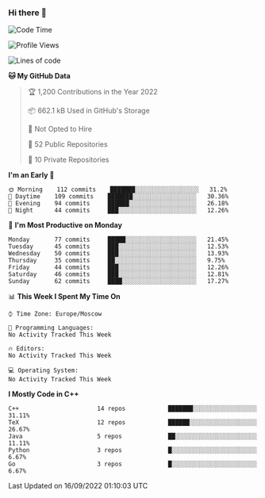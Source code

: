 ### Hi there 👋

<!--
**SemenMartynov/SemenMartynov** is a ✨ _special_ ✨ repository because its `README.md` (this file) appears on your GitHub profile.

Here are some ideas to get you started:

- 🔭 I’m currently working on ...
- 🌱 I’m currently learning ...
- 👯 I’m looking to collaborate on ...
- 🤔 I’m looking for help with ...
- 💬 Ask me about ...
- 📫 How to reach me: ...
- 😄 Pronouns: ...
- ⚡ Fun fact: ...
-->

<!--START_SECTION:waka-->
![Code Time](http://img.shields.io/badge/Code%20Time-0%20secs-blue)

![Profile Views](http://img.shields.io/badge/Profile%20Views-1-blue)

![Lines of code](https://img.shields.io/badge/From%20Hello%20World%20I%27ve%20Written-2%20Million%20lines%20of%20code-blue)

**🐱 My GitHub Data** 

> 🏆 1,200 Contributions in the Year 2022
 > 
> 📦 662.1 kB Used in GitHub's Storage 
 > 
> 🚫 Not Opted to Hire
 > 
> 📜 52 Public Repositories 
 > 
> 🔑 10 Private Repositories  
 > 
**I'm an Early 🐤** 

```text
🌞 Morning    112 commits    ███████░░░░░░░░░░░░░░░░░░   31.2% 
🌆 Daytime    109 commits    ███████░░░░░░░░░░░░░░░░░░   30.36% 
🌃 Evening    94 commits     ██████░░░░░░░░░░░░░░░░░░░   26.18% 
🌙 Night      44 commits     ███░░░░░░░░░░░░░░░░░░░░░░   12.26%

```
📅 **I'm Most Productive on Monday** 

```text
Monday       77 commits     █████░░░░░░░░░░░░░░░░░░░░   21.45% 
Tuesday      45 commits     ███░░░░░░░░░░░░░░░░░░░░░░   12.53% 
Wednesday    50 commits     ███░░░░░░░░░░░░░░░░░░░░░░   13.93% 
Thursday     35 commits     ██░░░░░░░░░░░░░░░░░░░░░░░   9.75% 
Friday       44 commits     ███░░░░░░░░░░░░░░░░░░░░░░   12.26% 
Saturday     46 commits     ███░░░░░░░░░░░░░░░░░░░░░░   12.81% 
Sunday       62 commits     ████░░░░░░░░░░░░░░░░░░░░░   17.27%

```


📊 **This Week I Spent My Time On** 

```text
⌚︎ Time Zone: Europe/Moscow

💬 Programming Languages: 
No Activity Tracked This Week

🔥 Editors: 
No Activity Tracked This Week

💻 Operating System: 
No Activity Tracked This Week

```

**I Mostly Code in C++** 

```text
C++                      14 repos            ███████░░░░░░░░░░░░░░░░░░   31.11% 
TeX                      12 repos            ██████░░░░░░░░░░░░░░░░░░░   26.67% 
Java                     5 repos             ██░░░░░░░░░░░░░░░░░░░░░░░   11.11% 
Python                   3 repos             █░░░░░░░░░░░░░░░░░░░░░░░░   6.67% 
Go                       3 repos             █░░░░░░░░░░░░░░░░░░░░░░░░   6.67%

```



 Last Updated on 16/09/2022 01:10:03 UTC
<!--END_SECTION:waka-->